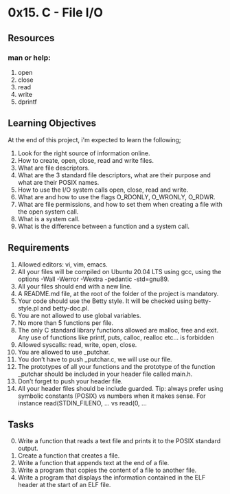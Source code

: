 # 0x15. C - File I/O

## Resources
### man or help:

1. open
2. close
3. read
4. write
5. dprintf

##  Learning Objectives

At the end of this project, i'm expected to learn the following;

1. Look for the right source of information online.
2. How to create, open, close, read and write files.
3. What are file descriptors.
4. What are the 3 standard file descriptors, what are their purpose and what are their POSIX names.
5. How to use the I/O system calls open, close, read and write.
6. What are and how to use the flags O_RDONLY, O_WRONLY, O_RDWR.
7. What are file permissions, and how to set them when creating a file with the open system call.
8. What is a system call.
9. What is the difference between a function and a system call.

## Requirements

1. Allowed editors: vi, vim, emacs.
2. All your files will be compiled on Ubuntu 20.04 LTS using gcc, using the options -Wall -Werror -Wextra -pedantic -std=gnu89.
3. All your files should end with a new line.
4. A README.md file, at the root of the folder of the project is mandatory.
5. Your code should use the Betty style. It will be checked using betty-style.pl and betty-doc.pl.
6. You are not allowed to use global variables.
7. No more than 5 functions per file.
8. The only C standard library functions allowed are malloc, free and exit. Any use of functions like printf, puts, calloc, realloc etc… is forbidden
7. Allowed syscalls: read, write, open, close.
8. You are allowed to use _putchar.
9. You don’t have to push _putchar.c, we will use our file.
10. The prototypes of all your functions and the prototype of the function _putchar should be included in your header file called main.h.
11. Don’t forget to push your header file.
12. All your header files should be include guarded.
Tip: always prefer using symbolic constants (POSIX) vs numbers when it makes sense. For instance read(STDIN_FILENO, ... vs read(0, ...

## Tasks

0. Write a function that reads a text file and prints it to the POSIX standard output.
1. Create a function that creates a file.
2. Write a function that appends text at the end of a file.
3. Write a program that copies the content of a file to another file.
4. Write a program that displays the information contained in the ELF header at the start of an ELF file.
